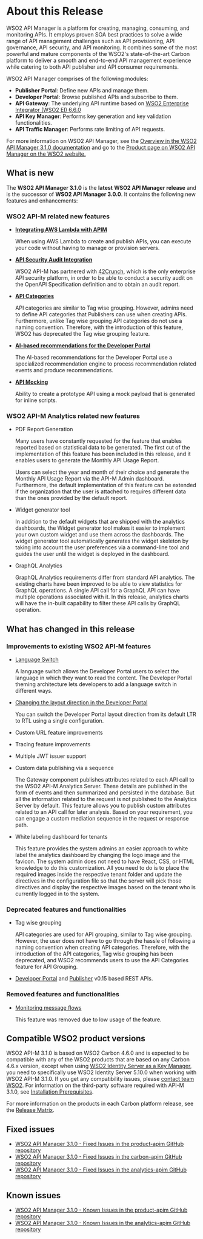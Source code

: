 # About this Release

WSO2 API Manager is a platform for creating, managing, consuming, and monitoring APIs. It employs proven SOA best practices to solve a wide range of API management challenges such as API provisioning, API governance, API security, and API monitoring. It combines some of the most powerful and mature components of the WSO2's state-of-the-art Carbon platform to deliver a smooth and end-to-end API management experience while catering to both API publisher and API consumer requirements.

WSO2 API Manager comprises of the following modules:

* **Publisher Portal**: Define new APIs and manage them.
* **Developer Portal**: Browse published APIs and subscribe to them.
* **API Gateway**: The underlying API runtime based on [WSO2 Enterprise Integrator (WSO2 EI) 6.6.0](https://docs.wso2.com/display/EI660)
* **API Key Manager**: Performs key generation and key validation functionalities.
* **API Traffic Manager**: Performs rate limiting of API requests.

For more information on WSO2 API Manager, see the [Overview in the WSO2 API Manager 3.1.0 documentation]({{base_path}}/getting-started/overview/) and go to the [Product page on WSO2 API Manager on the WSO2 website.](https://wso2.com/api-management/)

## What is new

The **WSO2 API Manager 3.1.0** is the **latest** **WSO2 API Manager release** and is the successor of **WSO2 API Manager 3.0.0**. It contains the following new features and enhancements:

### WSO2 API-M related new features

* **[Integrating AWS Lambda with APIM]({{base_path}}/learn/tutorials/create-and-publish-awslambda-api)**

    When using AWS Lambda to create and publish APIs, you can execute your code without having to manage or provision servers.

* **[API Security Audit Integration]({{base_path}}/learn/api-security/configuring-api-security-audit)**

    WSO2 API-M has partnered with [42Crunch](https://42crunch.com/), which is the only enterprise API security platform, in order to be able to conduct a security audit on the OpenAPI Specification definition and to obtain an audit report.

* **[API Categories]({{base_path}}/develop/customizations/customizing-the-developer-portal/customize-api-listing/categorizing-and-grouping-apis/api-category-based-grouping)**

    API categories are similar to Tag wise grouping. However, admins need to define API categories that Publishers can use when creating APIs. Furthermore, unlike Tag wise grouping API categories do not use a naming convention. Therefore, with the introduction of this feature, WSO2 has deprecated the Tag wise grouping feature.

* **[AI-based recommendations for the Developer Portal]({{base_path}}/learn/consume-api/discover-apis/api-recommendations)**

    The AI-based recommendations for the Developer Portal use a specialized recommendation engine to process recommendation related events and produce recommendations.

* **[API Mocking]({{base_path}}/learn/design-api/mock-api/create-a-mock-api-with-an-inline-script)**

    Ability to create a prototype API using a mock payload that is generated for inline scripts.

### WSO2 API-M Analytics related new features

* PDF Report Generation

    Many users have constantly requested for the feature that enables reported based on statistical data to be generated. The first cut of the implementation of this feature has been included in this release, and it enables users to generate the Monthly API Usage Report.

    Users can select the year and month of their choice and generate the Monthly API Usage Report via the API-M Admin dashboard. Furthermore, the default implementation of this feature can be extended if the organization that the user is attached to requires different data than the ones provided by the default report.

* Widget generator tool

    In addition to the default widgets that are shipped with the analytics dashboards, the Widget generator tool makes it easier to implement your own custom widget and use them across the dashboards. The widget generator tool automatically generates the widget skeleton by taking into account the user preferences via a command-line tool and guides the user until the widget is deployed in the dashboard.

* GraphQL Analytics

    GraphQL Analytics requirements differ from standard API analytics. The existing charts have been improved to be able to view statistics for GraphQL operations. A single API call for a GraphQL API can have multiple operations associated with it. In this release, analytics charts will have the in-built capability to filter these API calls by GraphQL operation.

## What has changed in this release

### Improvements to existing WSO2 API-M features

* [Language Switch]({{base_path}}/develop/customizations/adding-internationalization/#enabling-the-language-switch)

    A language switch allows the Developer Portal users to select the language in which they want to read the content. The Developer Portal theming architecture lets developers to add a language switch in different ways.

* [Changing the layout direction in the Developer Portal]({{base_path}}/develop/customizations/adding-internationalization/#changing-the-direction-of-the-ui)

    You can switch the Developer Portal layout direction from its default LTR to RTL using a single configuration.

* Custom URL feature improvements
* Tracing feature improvements
* Multiple JWT issuer support
* Custom data publishing via a sequence

    The Gateway component publishes attributes related to each API call to the WSO2 API-M Analytics Server. These details are published in the form of events and then summarized and persisted in the database. But all the information related to the request is not published to the Analytics Server by default. This feature allows you to publish custom attributes related to an API call for later analysis. Based on your requirement, you can engage a custom mediation sequence in the request or response path.

* White labeling dashboard for tenants

    This feature  provides the system admins an easier approach to white label the analytics dashboard by changing the logo image and the favicon. The system admin does not need to have React, CSS, or HTML knowledge to do this customization. All you need to do is to place the required images inside the respective tenant folder and update the directives in the configuration file so that the server will pick those directives and display the respective images based on the tenant who is currently logged in to the system.

### Deprecated features and functionalities

* Tag wise grouping

    API categories are used for API grouping, similar to Tag wise grouping. However, the user does not have to go through the hassle of following a naming convention when creating API categories. Therefore, with the introduction of the API categories, Tag wise grouping has been deprecated, and WSO2 recommends users to use the API Categories feature for API Grouping.

* [Developer Portal]({{base_path}}/develop/product-apis/devportal-v0.15/) and [Publisher]({{base_path}}/develop/product-apis/publisher-v0.15) v0.15 based REST APIs.

### Removed features and functionalities

* [Monitoring message flows](https://apim.docs.wso2.com/en/3.0.0/administer/product-administration/monitoring/monitoring-message-flows/)

    This feature was removed due to low usage of the feature.

## Compatible WSO2 product versions

WSO2 API-M 3.1.0 is based on WSO2 Carbon 4.6.0 and is expected to be compatible with any of the WSO2 products that are based on any Carbon 4.6.x version, except when using [WSO2 Identity Server as a Key Manager]({{base_path}}/install-and-setup/setup/distributed-deployment/configuring-wso2-identity-server-as-a-key-manager), you need to specifically use WSO2 Identity Server 5.10.0 when working with WSO2 API-M 3.1.0. If you get any compatibility issues, please [contact team WSO2](http://wso2.com/support/). For information on the third-party software required with API-M 3.1.0, see [Installation Prerequisites]({{base_path}}/install-and-setup/install/installation-prerequisites).

For more information on the products in each Carbon platform release, see the [Release Matrix](http://wso2.com/products/carbon/release-matrix/).

## Fixed issues

* [WSO2 API Manager 3.1.0 - Fixed Issues in the product-apim GitHub repository](https://github.com/wso2/product-apim/issues?q=is%3Aissue+is%3Aclosed+closed%3A2019-11-01..2020-03-12+label%3A3.1.0+)
* [WSO2 API Manager 3.1.0 - Fixed Issues in the carbon-apim GitHub repository](https://github.com/wso2/carbon-apimgt/issues?q=is%3Aissue+is%3Aclosed+closed%3A2019-11-01..2020-03-12)
* [WSO2 API Manager 3.1.0 - Fixed Issues in the analytics-apim GitHub repository](https://github.com/wso2/analytics-apim/milestone/18?closed=1)

## Known issues

* [WSO2 API Manager 3.1.0 - Known Issues in the product-apim GitHub repository](https://github.com/wso2/product-apim/issues?q=is%3Aopen+is%3Aissue+label%3A3.1.0)
* [WSO2 API Manager 3.1.0 - Known Issues in the analytics-apim GitHub repository](https://github.com/wso2/analytics-apim/issues)
